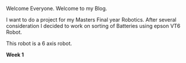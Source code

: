 Welcome Everyone. Welcome to my Blog.

I want to do a project for my Masters Final year Robotics.
After several consideration I decided to work on sorting of Batteries using epson VT6 Robot.

This robot is a 6 axis robot.

**Week 1**

